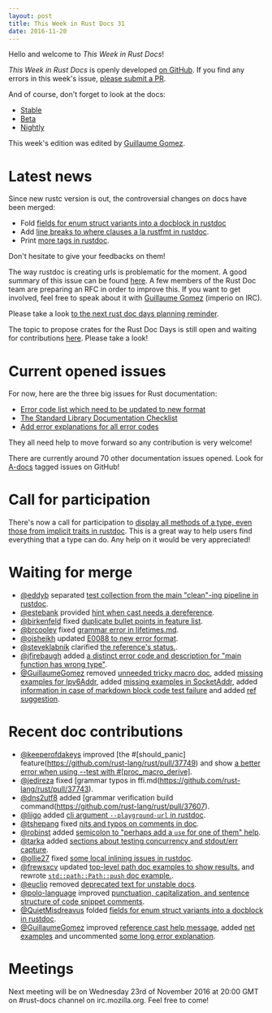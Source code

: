 ```yaml
---
layout: post
title: This Week in Rust Docs 31
date: 2016-11-20
---
```


Hello and welcome to *This Week in Rust Docs*!

*This Week in Rust Docs* is openly developed [on GitHub](https://github.com/GuillaumeGomez/this-week-in-rust-docs).
If you find any errors in this week's issue, [please submit a PR](https://github.com/GuillaumeGomez/this-week-in-rust-docs/pulls).

And of course, don't forget to look at the docs:

* [Stable](https://doc.rust-lang.org/)
* [Beta](http://doc.rust-lang.org/beta/)
* [Nightly](http://doc.rust-lang.org/nightly/)

This week's edition was edited by [Guillaume Gomez](https://github.com/GuillaumeGomez).

# Latest news

Since new rustc version is out, the controversial changes on docs have been merged:

 * Fold [fields for enum struct variants into a docblock in rustdoc](https://github.com/rust-lang/rust/pull/37728)
 * Add [line breaks to where clauses a la rustfmt in rustdoc](https://github.com/rust-lang/rust/pull/37190).
 * Print [more tags in rustdoc](https://github.com/rust-lang/rust/pull/37134).

Don't hesitate to give your feedbacks on them!


The way rustdoc is creating urls is problematic for the moment. A good summary of this issue can be found [here](https://github.com/rust-lang/rust/issues/36417). A few members of the Rust Doc team are preparing an RFC in order to improve this. If you want to get involved, feel free to speak about it with [Guillaume Gomez](https://github.com/GuillaumeGomez) (imperio on IRC).

Please take a look [to the next rust doc days planning reminder](https://users.rust-lang.org/t/reminder-planning-the-next-rust-doc-days/6901).

The topic to propose crates for the Rust Doc Days is still open and waiting for contributions [here](https://users.rust-lang.org/t/call-for-proposals-for-next-rust-doc-days-crates/6685). Please take a look!

# Current opened issues

For now, here are the three big issues for Rust documentation:

* [Error code list which need to be updated to new format](https://github.com/rust-lang/rust/issues/35233)
* [The Standard Library Documentation Checklist](https://github.com/rust-lang/rust/issues/29329)
* [Add error explanations for all error codes](https://github.com/rust-lang/rust/issues/32777)

They all need help to move forward so any contribution is very welcome!

There are currently around 70 other documentation issues opened. Look for [A-docs](https://github.com/rust-lang/rust/issues?q=is%3Aopen+is%3Aissue+label%3AA-docs) tagged issues on GitHub!

# Call for participation

There's now a call for participation to [display all methods of a type, even those from implicit traits in rustdoc](https://github.com/rust-lang/rust/issues/33772). This is a great way to help users find everything that a type can do. Any help on it would be very appreciated!

# Waiting for merge

* [@eddyb](https://github.com/eddyb) separated [test collection from the main "clean"-ing pipeline in rustdoc](https://github.com/rust-lang/rust/pull/37890).
* [@estebank](https://github.com/estebank) provided [hint when cast needs a dereference](https://github.com/rust-lang/rust/pull/37442).
* [@birkenfeld](https://github.com/birkenfeld) fixed [duplicate bullet points in feature list](https://github.com/rust-lang/rust/pull/37876).
* [@brcooley](https://github.com/brcooley) fixed [grammar error in lifetimes.md](https://github.com/rust-lang/rust/pull/37840).
* [@ojsheikh](https://github.com/ojsheikh) updated [E0088 to new error format](https://github.com/rust-lang/rust/pull/37835).
* [@steveklabnik](https://github.com/steveklabnik) clarified [the reference's status.](https://github.com/rust-lang/rust/pull/37836).
* [@jfirebaugh](https://github.com/jfirebaugh) added [a distinct error code and description for "main function has wrong type"](https://github.com/rust-lang/rust/pull/37242).
* [@GuillaumeGomez](https://github.com/GuillaumeGomez) removed [unneeded tricky macro doc](https://github.com/rust-lang/rust/pull/37870), added [missing examples for Ipv6Addr](https://github.com/rust-lang/rust/pull/37859), added [missing examples in SocketAddr](https://github.com/rust-lang/rust/pull/37880), added [information in case of markdown block code test failure](https://github.com/rust-lang/rust/pull/36320) and added [ref suggestion](https://github.com/rust-lang/rust/pull/37658).

# Recent doc contributions

* [@keeperofdakeys](https://github.com/keeperofdakeys) improved [the #[should_panic] feature(https://github.com/rust-lang/rust/pull/37749) and show [a better error when using --test with #[proc_macro_derive]](https://github.com/rust-lang/rust/pull/37826).
* [@jedireza](https://github.com/jedireza) fixed [grammar typos in ffi.md(https://github.com/rust-lang/rust/pull/37743).
* [@dns2utf8](https://github.com/dns2utf8) added [grammar verification build command(https://github.com/rust-lang/rust/pull/37607).
* [@liigo](https://github.com/liigo) added [cli argument `--playground-url` in rustdoc](https://github.com/rust-lang/rust/pull/37763).
* [@tshepang](https://github.com/tshepang) fixed [nits and typos on comments in doc](https://github.com/rust-lang/rust/pull/37821).
* [@robinst](https://github.com/robinst) added [semicolon to "perhaps add a `use` for one of them" help](https://github.com/rust-lang/rust/pull/37759).
* [@tarka](https://github.com/tarka) added [sections about testing concurrency and stdout/err capture](https://github.com/rust-lang/rust/pull/37766).
* [@ollie27](https://github.com/ollie27) fixed [some local inlining issues in rustdoc](https://github.com/rust-lang/rust/pull/37773).
* [@frewsxcv](https://github.com/frewsxcv) updated [top-level path doc examples to show results.](https://github.com/rust-lang/rust/pull/37774) and rewrote [`std::path::Path::push` doc example.](https://github.com/rust-lang/rust/pull/37754).
* [@euclio](https://github.com/euclio) removed [deprecated text for unstable docs](https://github.com/rust-lang/rust/pull/37758).
* [@polo-language](https://github.com/polo-language) improved [punctuation, capitalization, and sentence structure of code snippet comments](https://github.com/rust-lang/rust/pull/37755).
* [@QuietMisdreavus](https://github.com/QuietMisdreavus) folded [fields for enum struct variants into a docblock in rustdoc](https://github.com/rust-lang/rust/pull/37728).
* [@GuillaumeGomez](https://github.com/GuillaumeGomez) improved [reference cast help message](https://github.com/rust-lang/rust/pull/37375), added [net examples](https://github.com/rust-lang/rust/pull/37806) and uncommented [some long error explanation](https://github.com/rust-lang/rust/pull/37757).

# Meetings

Next meeting will be on Wednesday 23rd of November 2016 at 20:00 GMT on #rust-docs channel on irc.mozilla.org. Feel free to come!
